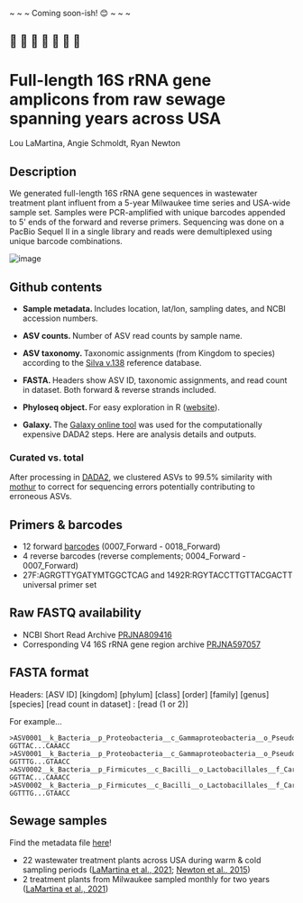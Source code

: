 ~ ~ ~ Coming soon-ish! :blush: ~ ~ ~ 

:snail: :snail: :snail: :snail: :snail: :snail: :snail:
-





# Full-length 16S rRNA gene amplicons from raw sewage spanning years across USA

Lou LaMartina, Angie Schmoldt, Ryan Newton


## Description

We generated full-length 16S rRNA gene sequences in wastewater treatment plant influent from a 5-year Milwaukee time series and USA-wide sample set. Samples were PCR-amplified with unique barcodes appended to 5' ends of the forward and reverse primers. Sequencing was done on a PacBio Sequel II in a single library and reads were demultiplexed using unique barcode combinations.


![image](https://github.com/loulanomics/Full16S_sewageDatabase/blob/main/Figures/dendrogram.png)


## Github contents
- <b>Sample metadata. </b> Includes location, lat/lon, sampling dates, and NCBI accession numbers.

- <b>ASV counts. </b> Number of ASV read counts by sample name.

- <b>ASV taxonomy. </b> Taxonomic assignments (from Kingdom to species) according to the [Silva v.138](https://www.arb-silva.de/documentation/release-138/) reference database.

- <b>FASTA. </b> Headers show ASV ID, taxonomic assignments, and read count in dataset. Both forward & reverse strands included.

- <b>Phyloseq object. </b> For easy exploration in R ([website](https://joey711.github.io/phyloseq/)).

- <b>Galaxy. </b> The [Galaxy online tool](https://usegalaxy.org) was used for the computationally expensive DADA2 steps. Here are analysis details and outputs.


### Curated vs. total

After processing in [DADA2](https://benjjneb.github.io/dada2/tutorial.html), we clustered ASVs to 99.5% similarity with [mothur](https://mothur.org/wiki/cluster/) to correct for sequencing errors potentially contributing to erroneous ASVs.


## Primers & barcodes

- 12 forward [barcodes](https://github.com/PacificBiosciences/Bioinformatics-Training/blob/master/barcoding/pacbio_384_barcodes.fasta) (0007_Forward - 0018_Forward)
- 4 reverse barcodes (reverse complements; 0004_Forward - 0007_Forward)
- 27F:AGRGTTYGATYMTGGCTCAG and 1492R:RGYTACCTTGTTACGACTT universal primer set


## Raw FASTQ availability

- NCBI Short Read Archive [PRJNA809416](https://www.ncbi.nlm.nih.gov/bioproject/PRJNA809416)
- Corresponding V4 16S rRNA gene region archive [PRJNA597057](https://www.ncbi.nlm.nih.gov/bioproject/PRJNA597057)



## FASTA format

Headers: [ASV ID] [kingdom] [phylum] [class] [order] [family] [genus] [species] [read count in dataset] : [read (1 or 2)]

For example...

```
>ASV0001__k_Bacteria__p_Proteobacteria__c_Gammaproteobacteria__o_Pseudomonadales__f_Moraxellaceae__g_Acinetobacter__g_johnsonii__count_8486:R2
GGTTAC...CAAACC
>ASV0001__k_Bacteria__p_Proteobacteria__c_Gammaproteobacteria__o_Pseudomonadales__f_Moraxellaceae__g_Acinetobacter__g_johnsonii__count_8486:R2
GGTTTG...GTAACC
>ASV0002__k_Bacteria__p_Firmicutes__c_Bacilli__o_Lactobacillales__f_Carnobacteriaceae__g_Trichococcus__g___count_6199:R2
GGTTAC...CAAACC
>ASV0002__k_Bacteria__p_Firmicutes__c_Bacilli__o_Lactobacillales__f_Carnobacteriaceae__g_Trichococcus__g___count_6199:R2
GGTTTG...GTAACC
```



## Sewage samples

Find the metadata file [here](https://github.com/loulanomics/Full16S_sewageDatabase/blob/main/Files/Wastewater_full16S_sample_metadata.csv)!

- 22 wastewater treatment plants across USA during warm & cold sampling periods ([LaMartina et al., 2021](https://microbiomejournal.biomedcentral.com/articles/10.1186/s40168-021-01038-5); [Newton et al., 2015](https://journals.asm.org/doi/10.1128/mBio.02574-14))
- 2 treatment plants from Milwaukee sampled monthly for two years ([LaMartina et al., 2021](https://microbiomejournal.biomedcentral.com/articles/10.1186/s40168-021-01038-5))

